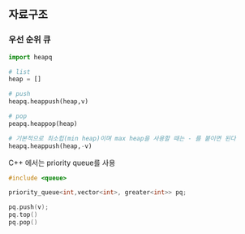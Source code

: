 ## 자료구조

### 우선 순위 큐

``` python
import heapq

# list
heap = []

# push 
heapq.heappush(heap,v)

# pop
peapq.heappop(heap)

# 기본적으로 최소힙(min heap)이며 max heap을 사용할 때는 - 를 붙이면 된다
heapq.heappush(heap,-v)

```

C++ 에서는 priority queue를 사용
``` cpp
#include <queue>

priority_queue<int,vector<int>, greater<int>> pq;

pq.push(v);
pq.top()
pq.pop()

```

